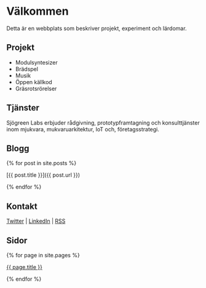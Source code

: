 # Välkommen

Detta är en webbplats som beskriver projekt, experiment och lärdomar.

## Projekt

* Modulsyntesizer
* Brädspel
* Musik
* Öppen källkod
* Gräsrotsrörelser

## Tjänster

Sjögreen Labs erbjuder rådgivning, prototypframtagning och konsulttjänster inom mjukvara, mukvaruarkitektur, IoT och, företagsstrategi.

## Blogg

{% for post in site.posts %}

[{{ post.title }}]({{ post.url }})

{% endfor %}

## Kontakt

[Twitter](https://twitter.com/barse) | [LinkedIn](https://www.linkedin.com/in/larssjogreen/) | [RSS](/feed.xml)

## Sidor
{% for page in site.pages %}

[{{ page.title }}]({{page.url}})

{% endfor %}